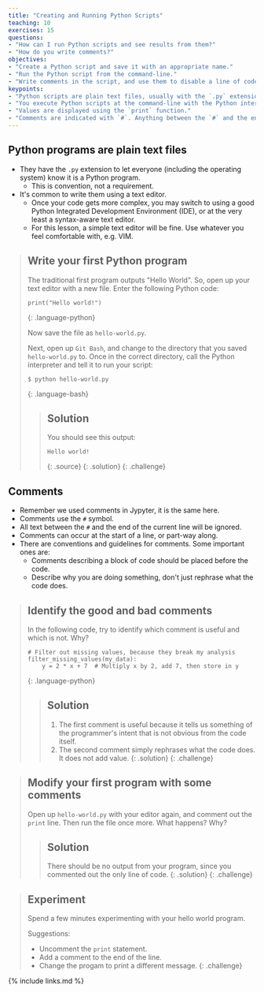 ```yaml
---
title: "Creating and Running Python Scripts"
teaching: 10
exercises: 15
questions:
- "How can I run Python scripts and see results from them?"
- "How do you write comments?"
objectives:
- "Create a Python script and save it with an appropriate name."
- "Run the Python script from the command-line."
- "Write comments in the script, and use them to disable a line of code."
keypoints:
- "Python scripts are plain text files, usually with the `.py` extension."
- "You execute Python scripts at the command-line with the Python interpreter."
- "Values are displayed using the `print` function."
- "Comments are indicated with `#`. Anything between the `#` and the end of the line is ignored."
---
```


## Python programs are plain text files

*   They have the `.py` extension to let everyone (including the operating system)
    know it is a Python program.
    *   This is convention, not a requirement.
*   It's common to write them using a text editor.
    * Once your code gets more complex, you may switch to using a good Python
      Integrated Development Environment (IDE), or at the very least
      a syntax-aware text editor.
    * For this lesson, a simple text editor will be fine. Use whatever you feel
      comfortable with, e.g. VIM.

> ## Write your first Python program
>
> The traditional first program outputs "Hello World". So, open up your text
> editor with a new file. Enter the following Python code:
>
> ~~~
> print("Hello world!")
> ~~~
> {: .language-python}
>
> Now save the file as `hello-world.py`.
>
> Next, open up `Git Bash`, and change to the directory that you
> saved `hello-world.py` to. Once in the correct directory, call the Python interpreter
> and tell it to run your script:
>
> ~~~
> $ python hello-world.py
> ~~~
> {: .language-bash}
> > ## Solution
> > You should see this output:
> >
> > ~~~
> > Hello world!
> > ~~~
> > {: .source}
> {: .solution}
{: .challenge}

## Comments

- Remember we used comments in Jypyter, it is the same here.
- Comments use the `#` symbol.
- All text between the `#` and the end of the current line will be ignored.
- Comments can occur at the start of a line, or part-way along.
- There are conventions and guidelines for comments. Some important ones are:
    - Comments describing a block of code should be placed before the code.
    - Describe why you are doing something, don't just rephrase what the code
      does.

> ## Identify the good and bad comments
> In the following code, try to identify which comment is useful and which is
> not. Why?
> ~~~
> # Filter out missing values, because they break my analysis
> filter_missing_values(my_data):
>     y = 2 * x + 7  # Multiply x by 2, add 7, then store in y
> ~~~
> {: .language-python}
> > ## Solution
> > 1. The first comment is useful because it tells us something of the
> > programmer's intent that is not obvious from the code itself.
> > 2. The second comment simply rephrases what the code does. It does not add value.
> {: .solution}
{: .challenge}

> ## Modify your first program with some comments
>
>
> Open up `hello-world.py` with your editor again, and comment out the `print`
> line. Then run the file once more. What happens? Why?
> > ## Solution
> > There should be no output from your program, since you commented out the
> > only line of code.
> {: .solution}
{: .challenge}

> ## Experiment
>
> Spend a few minutes experimenting with your hello world program.
> 
> Suggestions:
> - Uncomment the `print` statement.
> - Add a comment to the end of the line.
> - Change the progam to print a different message.
{: .challenge}

{% include links.md %}

